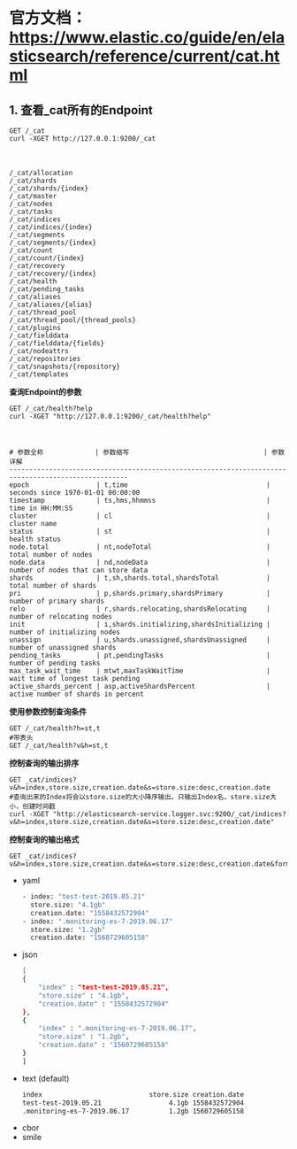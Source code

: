 # 官方文档：https://www.elastic.co/guide/en/elasticsearch/reference/current/cat.html

## 1. 查看_cat所有的Endpoint

    GET /_cat
    curl -XGET http://127.0.0.1:9200/_cat
　

    /_cat/allocation				
    /_cat/shards
    /_cat/shards/{index}
    /_cat/master
    /_cat/nodes
    /_cat/tasks
    /_cat/indices
    /_cat/indices/{index}
    /_cat/segments
    /_cat/segments/{index}
    /_cat/count
    /_cat/count/{index}
    /_cat/recovery
    /_cat/recovery/{index}
    /_cat/health
    /_cat/pending_tasks
    /_cat/aliases
    /_cat/aliases/{alias}
    /_cat/thread_pool
    /_cat/thread_pool/{thread_pools}
    /_cat/plugins
    /_cat/fielddata
    /_cat/fielddata/{fields}
    /_cat/nodeattrs
    /_cat/repositories
    /_cat/snapshots/{repository}
    /_cat/templates   

**查询Endpoint的参数**

    GET /_cat/health?help
    curl -XGET "http://127.0.0.1:9200/_cat/health?help"
　    　

    # 参数全称			   | 参数缩写    							   | 参数详解
    ----------------------------------------------------------------------------------------------------
    epoch                 | t,time                                   | seconds since 1970-01-01 00:00:00  
    timestamp             | ts,hms,hhmmss                            | time in HH:MM:SS                   
    cluster               | cl                                       | cluster name                       
    status                | st                                       | health status                      
    node.total            | nt,nodeTotal                             | total number of nodes              
    node.data             | nd,nodeData                              | number of nodes that can store data
    shards                | t,sh,shards.total,shardsTotal            | total number of shards             
    pri                   | p,shards.primary,shardsPrimary           | number of primary shards           
    relo                  | r,shards.relocating,shardsRelocating     | number of relocating nodes         
    init                  | i,shards.initializing,shardsInitializing | number of initializing nodes       
    unassign              | u,shards.unassigned,shardsUnassigned     | number of unassigned shards        
    pending_tasks         | pt,pendingTasks                          | number of pending tasks            
    max_task_wait_time    | mtwt,maxTaskWaitTime                     | wait time of longest task pending  
    active_shards_percent | asp,activeShardsPercent                  | active number of shards in percent 

**使用参数控制查询条件**

    GET /_cat/health?h=st,t
    #带表头
    GET /_cat/health?v&h=st,t

**控制查询的输出排序**

    GET _cat/indices?v&h=index,store.size,creation.date&s=store.size:desc,creation.date
    #查询出来的Index将会以store.size的大小降序输出。只输出Index名，store.size大小，创建时间戳
    curl -XGET "http://elasticsearch-service.logger.svc:9200/_cat/indices?v&h=index,store.size,creation.date&s=store.size:desc,creation.date"

**控制查询的输出格式**

    GET _cat/indices?v&h=index,store.size,creation.date&s=store.size:desc,creation.date&format=yaml

* yaml
    ```bash
    - index: "test-test-2019.05.21"
      store.size: "4.1gb"
      creation.date: "1558432572904"
    - index: ".monitoring-es-7-2019.06.17"
      store.size: "1.2gb"
      creation.date: "1560729605158"
    ```
* json
    ```bash
    [
    {
        "index" : "test-test-2019.05.21",
        "store.size" : "4.1gb",
        "creation.date" : "1558432572904"
    },
    {
        "index" : ".monitoring-es-7-2019.06.17",
        "store.size" : "1.2gb",
        "creation.date" : "1560729605158"
    }
    ]
    ```
* text (default)
    ```bash
    index                           store.size creation.date
    test-test-2019.05.21                 4.1gb 1558432572904
    .monitoring-es-7-2019.06.17          1.2gb 1560729605158
    ```
* cbor
* smile